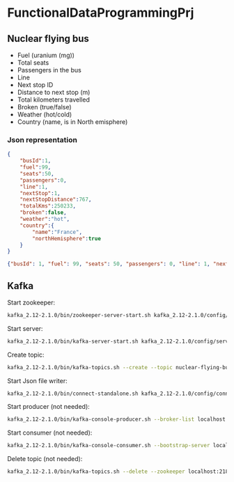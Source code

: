 # FunctionalDataProgrammingPrj

## Nuclear flying bus

* Fuel (uranium (mg))
* Total seats
* Passengers in the bus
* Line
* Next stop ID
* Distance to next stop (m)
* Total kilometers travelled
* Broken (true/false)
* Weather (hot/cold)
* Country (name, is in North emisphere)

### Json representation

```json
{  
    "busId":1,
    "fuel":99,
    "seats":50,
    "passengers":0,
    "line":1,
    "nextStop":1,
    "nextStopDistance":767,
    "totalKms":250233,
    "broken":false,
    "weather":"hot",
    "country":{  
        "name":"France",
        "northHemisphere":true
    }
}
```

```json
{"busId": 1, "fuel": 99, "seats": 50, "passengers": 0, "line": 1, "nextStop": 1, "nextStopDistance": 767, "totalKms": 250233, "broken": false, "weather": "hot", "country": { "name": "France", "northHemisphere": true }}
```


## Kafka

Start zookeeper:

```bash
kafka_2.12-2.1.0/bin/zookeeper-server-start.sh kafka_2.12-2.1.0/config/zookeeper.properties
```

Start server:

```bash
kafka_2.12-2.1.0/bin/kafka-server-start.sh kafka_2.12-2.1.0/config/server.properties
```

Create topic:

```bash
kafka_2.12-2.1.0/bin/kafka-topics.sh --create --topic nuclear-flying-buses --zookeeper localhost:2181 --partitions 1 --replication-factor 1
```

Start Json file writer:

```bash
kafka_2.12-2.1.0/bin/connect-standalone.sh kafka_2.12-2.1.0/config/connect-standalone.properties kafka_2.12-2.1.0/config/connect-console-sink.properties
```

Start producer (not needed):

```bash
kafka_2.12-2.1.0/bin/kafka-console-producer.sh --broker-list localhost:9092 --topic nuclear-flying-buses
```

Start consumer (not needed):

```bash
kafka_2.12-2.1.0/bin/kafka-console-consumer.sh --bootstrap-server localhost:9092 --topic nuclear-flying-buses --from-beginning
```

Delete topic (not needed):

```bash
kafka_2.12-2.1.0/bin/kafka-topics.sh --delete --zookeeper localhost:2181 --topic nuclear-flying-buses
```
